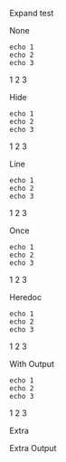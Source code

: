 Expand test

None

``` none
echo 1
echo 2
echo 3
```

<!-- notebook output start -->
<!-- notebook output modified 2025-03-12T20:12:59 -->

1
2
3

<!-- notebook output end -->

Hide

``` hide
echo 1
echo 2
echo 3
```

<!-- notebook output start -->
<!-- notebook output modified 2025-03-12T20:12:59 -->

1
2
3

<!-- notebook output end -->

Line

``` line
echo 1
echo 2
echo 3
```

<!-- notebook output start -->
<!-- notebook output modified 2025-03-12T20:12:59 -->

1
2
3

<!-- notebook output end -->

Once

``` once
echo 1
echo 2
echo 3
```

<!-- notebook output start -->
<!-- notebook output modified 2025-03-12T20:12:59 -->

1
2
3

<!-- notebook output end -->

Heredoc

``` heredoc
echo 1
echo 2
echo 3
```

<!-- notebook output start -->
<!-- notebook output modified 2025-03-12T20:12:59 -->

1
2
3

<!-- notebook output end -->

With Output

``` line
echo 1
echo 2
echo 3
```

<!-- notebook output start -->
<!-- notebook output modified 2025-03-12T20:12:59 -->

1
2
3

<!-- notebook output end -->

Extra

<!-- notebook output start -->
<!-- notebook output modified 2025-03-12T07:53:37 -->

Extra Output

<!-- notebook output end -->
